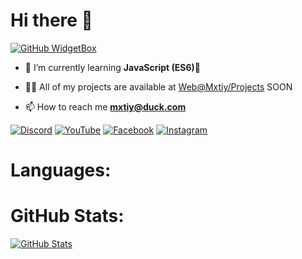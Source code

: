 # Hi there 👋

[![GitHub WidgetBox](https://github-widgetbox.vercel.app/api/profile?username=NoReplyUI5&data=followers,repositories,stars,commits&theme=viridescent)](https://github.com/NoReplyUI5)

- 🌱 I’m currently learning **JavaScript (ES6)🐍**

- 👨‍💻 All of my projects are available at [Web@Mxtiy/Projects](https://mxtiy.vercel.app/projects/) SOON

- 📫 How to reach me **mxtiy@duck.com**

[![Discord](https://img.shields.io/badge/Discord-%235865F2.svg?style=for-the-badge&logo=discord&logoColor=white)](https://discord.gg/user/1053918356375351386)
[![YouTube](https://img.shields.io/badge/YouTube-%23FF0000.svg?style=for-the-badge&logo=YouTube&logoColor=white)](https://youtube.com/c/knifecodez)
[![Facebook](https://img.shields.io/badge/Facebook-%231877F2.svg?style=for-the-badge&logo=Facebook&logoColor=white)](https://fb.com/knifecodez)
[![Instagram](https://img.shields.io/badge/Instagram-%23E4405F.svg?style=for-the-badge&logo=Instagram&logoColor=white)](https://instagram.com/tamim99g)

# Languages:

# GitHub Stats:
[![GitHub Stats](https://github-readme-stats.vercel.app/api?username=NoReplyUI5\&show_icons=true\&theme=dark#gh-dark-mode-only)](https://github.com/NoReplyUI5)
